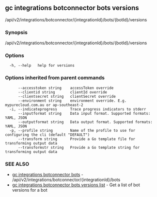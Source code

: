## gc integrations botconnector bots versions

/api/v2/integrations/botconnector/{integrationId}/bots/{botId}/versions

### Synopsis

/api/v2/integrations/botconnector/{integrationId}/bots/{botId}/versions

### Options

```
  -h, --help   help for versions
```

### Options inherited from parent commands

```
      --accesstoken string    accessToken override
      --clientid string       clientId override
      --clientsecret string   clientSecret override
      --environment string    environment override. E.g. mypurecloud.com.au or ap-southeast-2
  -i, --indicateprogress      Trace progress indicators to stderr
      --inputformat string    Data input format. Supported formats: YAML, JSON
      --outputformat string   Data output format. Supported formats: YAML, JSON
  -p, --profile string        Name of the profile to use for configuring the cli (default "DEFAULT")
      --transform string      Provide a Go template file for transforming output data
      --transformstr string   Provide a Go template string for transforming output data
```

### SEE ALSO

* [gc integrations botconnector bots](gc_integrations_botconnector_bots.html)	 - /api/v2/integrations/botconnector/{integrationId}/bots
* [gc integrations botconnector bots versions list](gc_integrations_botconnector_bots_versions_list.html)	 - Get a list of bot versions for a bot


